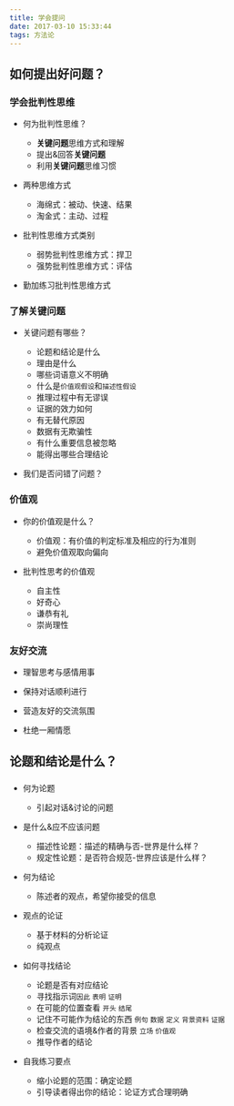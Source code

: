 ```yaml
---
title: 学会提问
date: 2017-03-10 15:33:44
tags: 方法论
---
```



## 如何提出好问题？

### 学会批判性思维

+ 何为批判性思维？
	- **关键问题**思维方式和理解
	- 提出&回答**关键问题**
	- 利用**关键问题**思维习惯

+ 两种思维方式
	- 海绵式：被动、快速、结果
	- 淘金式：主动、过程

+ 批判性思维方式类别
	- 弱势批判性思维方式：捍卫
	- 强势批判性思维方式：评估

+ 勤加练习批判性思维方式

### 了解关键问题

+ 关键问题有哪些？
	- 论题和结论是什么
	- 理由是什么
	- 哪些词语意义不明确
	- 什么是`价值观假设`和`描述性假设`
	- 推理过程中有无谬误
	- 证据的效力如何
	- 有无替代原因
	- 数据有无欺骗性	
	- 有什么重要信息被忽略
	- 能得出哪些合理结论

+ 我们是否问错了问题？

### 价值观

+ 你的价值观是什么？
	- 价值观：有价值的判定标准及相应的行为准则
	- 避免价值观取向偏向

+ 批判性思考的价值观
	- 自主性
	- 好奇心
	- 谦恭有礼
	- 崇尚理性

### 友好交流

+ 理智思考与感情用事

+ 保持对话顺利进行

+ 营造友好的交流氛围

+ 杜绝一厢情愿

## 论题和结论是什么？

### 

+ 何为论题
	- 引起对话&讨论的问题

+ 是什么&应不应该问题
	- 描述性论题：描述的精确与否-世界是什么样？
	- 规定性论题：是否符合规范-世界应该是什么样？

+ 何为结论
	- 陈述者的观点，希望你接受的信息

+ 观点的论证
	- 基于材料的分析论证
	- 纯观点 

+ 如何寻找结论
	- 论题是否有对应结论
	- 寻找指示词`因此` `表明` `证明`
	- 在可能的位置查看 `开头` `结尾` 
	- 记住不可能作为结论的东西 `例句` `数据` `定义` `背景资料` `证据` 
	- 检查交流的语境&作者的背景 `立场` `价值观`  
	- 推导作者的结论

+ 自我练习要点
	- 缩小论题的范围：确定论题
	- 引导读者得出你的结论：论证方式合理明确




